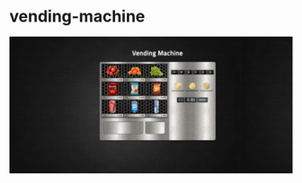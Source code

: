 # vending-machine
![GitHub Logo](https://github.com/CosminaP/vending-machine/blob/master/docs/images/vending-machine.png)
